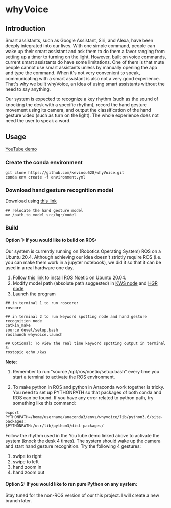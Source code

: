 # whyVoice
## Introduction

Smart assistants, such as Google Assistant, Siri, and Alexa, have been deeply integrated into our lives. 
With one simple command, people can wake up their smart assistant and ask them to do them a favor ranging from 
setting up a timer to turning on the light. However, built on voice commands, current smart assistants do have some
limitations. One of them is that mute people cannot use smart assistants unless by manually opening the app and type 
the command. When it's not very convenient to speak, communicating with a smart assistant is also not a very good 
experience. That's why we built whyVoice, an idea of using smart assistants without the need to say anything.

Our system is expected to recognize a key rhythm (such as the sound of knocking the desk with a specific rhythm), 
record the hand gesture movement using its camera, and output the classification of the hand gesture video 
(such as turn on the light). The whole experience does not need the user to speak a word.

## Usage
[YouTube demo](https://www.youtube.com/watch?v=LbEpr_3XYmM)

### Create the conda environment

<pre><code>git clone https://github.com/kevinsu628/whyVoice.git
conda env create -f environment.yml
</code></pre>

### Download hand gesture recognition model 
Download using [this link](https://drive.google.com/file/d/1fNP-fXooKWjvOV_IyvkXy0MA3z8WQTaF/view?usp=sharing) 

<pre><code>## relocate the hand gesture model
mv /path_to_model src/hgr/model
</code></pre>

### Build
#### Option 1: If you would like to build on ROS:
Our system is currently running on (Robotics Operating System) ROS on a Ubuntu 20.4. 
Although achieving our idea doesn't strictly require ROS (i.e. you can make them work
in a jupyter notebook), we did it so that it can be used in a real hardware one day.

1. Follow [this link](http://wiki.ros.org/noetic/Installation/Ubuntu) to install ROS Noetic 
on Ubuntu 20.04.
2. Modify model path (absolute path suggested) in 
   [KWS node](https://github.com/kevinsu628/whyVoice/blob/97a262bde135d7cbddd6f1c45efb4ab3360a724b/src/kws/scripts/kws_node.py#L124) 
   and 
   [HGR node](https://github.com/kevinsu628/whyVoice/blob/97a262bde135d7cbddd6f1c45efb4ab3360a724b/src/hgr/scripts/hgr_node.py#L100)
3. Launch the program
<pre><code>## in terminal 1 to run roscore: 
roscore

## in terminal 2 to run keyword spotting node and hand gesture recognition node
catkin_make
source devel/setup.bash
roslaunch whyvoice.launch

## Optional: To view the real time keyword spotting output in terminal 3:
rostopic echo /kws
</code></pre>
**Note**: 
1. Remember to run "source /opt/ros/noetic/setup.bash" every time you start a terminal
to activate the ROS environment.
   
2. To make python in ROS and python in Anaconda work together is tricky. You need to set up
PYTHONPATH so that packages of both conda and ROS can be found. If you have any error related to python path, 
try something like this command:
<pre><code>export PYTHONPATH=/home/username/anaconda3/envs/whyvoice/lib/python3.6/site-packages:
$PYTHONPATH:/usr/lib/python3/dist-packages/</code></pre>

Follow the rhythm used in the YouTube demo linked above to activate the system (knock the desk 4 times). The system 
should wake up the camera and start hand gesture recognition. Try the following 4 gestures:
1. swipe to right
2. swipe to left
3. hand zoom in
4. hand zoom out



#### Option 2: If you would like to run pure Python on any system:
Stay tuned for the non-ROS version of our this project. I will create a new branch later.
